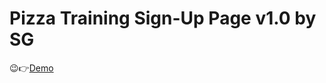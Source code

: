 # Pizza Training Sign-Up Page v1.0 by SG


😉👉[Demo](https://stephan-gabriel-sg.github.io/pizza-training/)
